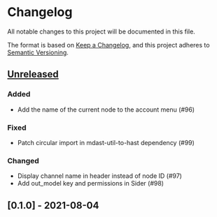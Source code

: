 # Changelog

All notable changes to this project will be documented in this file.

The format is based on [Keep a Changelog](https://keepachangelog.com/en/1.0.0/),
and this project adheres to [Semantic Versioning](https://semver.org/spec/v2.0.0.html).

## [Unreleased]

### Added

-   Add the name of the current node to the account menu (#96)

### Fixed

-   Patch circular import in mdast-util-to-hast dependency (#99)

### Changed

-   Display channel name in header instead of node ID (#97)
-   Add out_model key and permissions in Sider (#98)

## [0.1.0] - 2021-08-04

[unreleased]: https://github.com/owkin/connect-frontend/compare/0.1.0...HEAD
